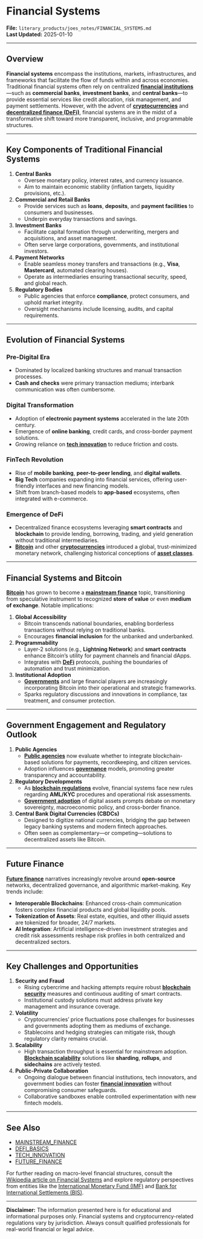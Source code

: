 # Financial Systems

**File:** `literary_products/joes_notes/FINANCIAL_SYSTEMS.md`\
**Last Updated:** 2025-01-10

***

## Overview

**Financial systems** encompass the institutions, markets, infrastructures, and frameworks that facilitate the flow of funds within and across economies. Traditional financial systems often rely on centralized [**financial institutions**](FINANCIAL_INSTITUTIONS.md)—such as **commercial banks**, **investment banks**, and **central banks**—to provide essential services like credit allocation, risk management, and payment settlements. However, with the advent of [**cryptocurrencies**](../CRYPTO/CRYPTOCURRENCIES.md) and [**decentralized finance (DeFi)**](../../../literary_products/joes_notes/DEFI_BASICS.md), financial systems are in the midst of a transformative shift toward more transparent, inclusive, and programmable structures.

***

## Key Components of Traditional Financial Systems

1. **Central Banks**
   * Oversee monetary policy, interest rates, and currency issuance.
   * Aim to maintain economic stability (inflation targets, liquidity provisions, etc.).
2. **Commercial and Retail Banks**
   * Provide services such as **loans**, **deposits**, and **payment facilities** to consumers and businesses.
   * Underpin everyday transactions and savings.
3. **Investment Banks**
   * Facilitate capital formation through underwriting, mergers and acquisitions, and asset management.
   * Often serve large corporations, governments, and institutional investors.
4. **Payment Networks**
   * Enable seamless money transfers and transactions (e.g., **Visa**, **Mastercard**, automated clearing houses).
   * Operate as intermediaries ensuring transactional security, speed, and global reach.
5. **Regulatory Bodies**
   * Public agencies that enforce **compliance**, protect consumers, and uphold market integrity.
   * Oversight mechanisms include licensing, audits, and capital requirements.

***

## Evolution of Financial Systems

### Pre-Digital Era

* Dominated by localized banking structures and manual transaction processes.
* **Cash and checks** were primary transaction mediums; interbank communication was often cumbersome.

### Digital Transformation

* Adoption of **electronic payment systems** accelerated in the late 20th century.
* Emergence of **online banking**, credit cards, and cross-border payment solutions.
* Growing reliance on [**tech innovation**](TECH_INNOVATION.md) to reduce friction and costs.

### FinTech Revolution

* Rise of **mobile banking**, **peer-to-peer lending**, and **digital wallets**.
* **Big Tech** companies expanding into financial services, offering user-friendly interfaces and new financing models.
* Shift from branch-based models to **app-based** ecosystems, often integrated with e-commerce.

### Emergence of DeFi

* Decentralized finance ecosystems leveraging **smart contracts** and **blockchain** to provide lending, borrowing, trading, and yield generation without traditional intermediaries.
* [**Bitcoin**](../MISC/BITCOIN.md) and other [**cryptocurrencies**](../CRYPTO/CRYPTOCURRENCIES.md) introduced a global, trust-minimized monetary network, challenging historical conceptions of [**asset classes**](../MISC/ASSET_CLASSES.md).

***

## Financial Systems and Bitcoin

[**Bitcoin**](../MISC/BITCOIN_BASICS.md) has grown to become a [**mainstream finance**](../../../literary_products/joes_notes/MAINSTREAM_FINANCE.md) topic, transitioning from speculative instrument to recognized **store of value** or even **medium of exchange**. Notable implications:

1. **Global Accessibility**
   * Bitcoin transcends national boundaries, enabling borderless transactions without relying on traditional banks.
   * Encourages **financial inclusion** for the unbanked and underbanked.
2. **Programmability**
   * Layer-2 solutions (e.g., **Lightning Network**) and **smart contracts** enhance Bitcoin’s utility for payment channels and financial dApps.
   * Integrates with [**DeFi**](../../../literary_products/joes_notes/DEFI_BASICS.md) protocols, pushing the boundaries of automation and trust minimization.
3. **Institutional Adoption**
   * [**Governments**](../MISC/GOVERNMENT_ADOPTION.md) and large financial players are increasingly incorporating Bitcoin into their operational and strategic frameworks.
   * Sparks regulatory discussions and innovations in compliance, tax treatment, and consumer protection.

***

## Government Engagement and Regulatory Outlook

1. **Public Agencies**
   * [**Public agencies**](../MISC/PUBLIC_AGENCIES.md) now evaluate whether to integrate blockchain-based solutions for payments, recordkeeping, and citizen services.
   * Adoption influences [**governance**](../AI/GOVERNANCE_MODELS.md) models, promoting greater transparency and accountability.
2. **Regulatory Developments**
   * As [**blockchain regulations**](../../../literary_products/joes_notes/BLOCKCHAIN_REGULATIONS.md) evolve, financial systems face new rules regarding **AML/KYC** procedures and operational risk assessments.
   * [**Government adoption**](../MISC/GOVERNMENT_ADOPTION.md) of digital assets prompts debate on monetary sovereignty, macroeconomic policy, and cross-border finance.
3. **Central Bank Digital Currencies (CBDCs)**
   * Designed to digitize national currencies, bridging the gap between legacy banking systems and modern fintech approaches.
   * Often seen as complementary—or competing—solutions to decentralized assets like Bitcoin.

***

## Future Finance

[**Future finance**](../../../literary_products/joes_notes/FUTURE_FINANCE.md) narratives increasingly revolve around **open-source** networks, decentralized governance, and algorithmic market-making. Key trends include:

* **Interoperable Blockchains**: Enhanced cross-chain communication fosters complex financial products and global liquidity pools.
* **Tokenization of Assets**: Real estate, equities, and other illiquid assets are tokenized for broader, 24/7 markets.
* **AI Integration**: Artificial intelligence-driven investment strategies and credit risk assessments reshape risk profiles in both centralized and decentralized sectors.

***

## Key Challenges and Opportunities

1. **Security and Fraud**
   * Rising cybercrime and hacking attempts require robust [**blockchain security**](../../../literary_products/joes_notes/BLOCKCHAIN_SECURITY.md) measures and continuous auditing of smart contracts.
   * Institutional custody solutions must address private key management and insurance coverage.
2. **Volatility**
   * Cryptocurrencies’ price fluctuations pose challenges for businesses and governments adopting them as mediums of exchange.
   * Stablecoins and hedging strategies can mitigate risk, though regulatory clarity remains crucial.
3. **Scalability**
   * High transaction throughput is essential for mainstream adoption. [**Blockchain scalability**](../../../literary_products/joes_notes/BLOCKCHAIN_SCALABILITY.md) solutions like **sharding**, **rollups**, and **sidechains** are actively tested.
4. **Public-Private Collaboration**
   * Ongoing dialogue between financial institutions, tech innovators, and government bodies can foster [**financial innovation**](FINANCIAL_INNOVATION.md) without compromising consumer safeguards.
   * Collaborative sandboxes enable controlled experimentation with new fintech models.

***

## See Also

* [MAINSTREAM\_FINANCE](../../../literary_products/joes_notes/MAINSTREAM_FINANCE.md)
* [DEFI\_BASICS](../../../literary_products/joes_notes/DEFI_BASICS.md)
* [TECH\_INNOVATION](TECH_INNOVATION.md)
* [FUTURE\_FINANCE](../../../literary_products/joes_notes/FUTURE_FINANCE.md)

For further reading on macro-level financial structures, consult the [Wikipedia article on Financial Systems](https://en.wikipedia.org/wiki/Financial_system) and explore regulatory perspectives from entities like the [International Monetary Fund (IMF)](https://www.imf.org/) and [Bank for International Settlements (BIS)](https://www.bis.org/).

***

**Disclaimer:** The information presented here is for educational and informational purposes only. Financial systems and cryptocurrency-related regulations vary by jurisdiction. Always consult qualified professionals for real-world financial or legal advice.
